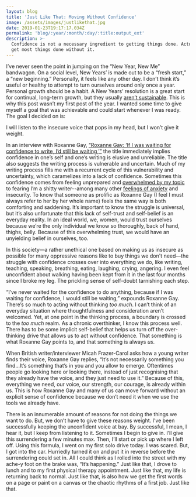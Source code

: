 ```yaml
---
layout: blog
title: 'Just Like That: Moving Without Confidence'
image: /assets/images/justlikethat.jpg
date: 2019-01-23T19:17:17.034Z
permalink: 'blog/:year/:month/:day/:title:output_ext'
description: >-
  Confidence is not a necessary ingredient to getting things done. Actually, we
  get most things done without it. ​
---
```

I’ve never seen the point in jumping on the “New Year, New Me” bandwagon. On a social level, New Years’ is made out to be a “fresh start,” a “new beginning.” Personally, it feels like any other day. I don’t think it’s useful or healthy to attempt to turn ourselves around only once a year. Personal growth should be a habit. A New Years’ resolution is a great start for continual, long-term growth, but they usually [aren’t sustainable](https://www.forbes.com/sites/ashiraprossack1/2018/12/31/goals-not-resolutions/#3973e5fc3879). This is why this post wasn’t my first post of the year. I wanted some time to give myself a goal that was achievable and could start whenever I was ready. The goal I decided on is:

I will listen to the insecure voice that pops in my head, but I won’t give it weight.

In an interview with Roxanne Gay, [“Roxanne Gay: ‘If I was waiting for confidence to write, I’d still be waiting,’”](https://gal-dem.com/roxane-gay/?fbclid=IwAR1yJGl_inr2uPh_wwMvcOYokkjbNe7AyVmi_ZUV-LjR7VWON2odnBlRvF4) the title immediately implies confidence in one’s self and one’s writing is elusive and unreliable. The title also suggests the writing process is vulnerable and uncertain. Much of my writing process fills me with a recurrent cycle of this vulnerability and uncertainty, which caramelizes into a lack of confidence. Sometimes this confidence comes from feeling unprepared and [overwhelmed by my topic](https://www.allysonjeffredo.com/blog/2019/01/06/writing-is-overwhelming-but-it-doesn-t-have-to-be) to fearing I’m a shitty writer--among many other [feelings of anxiety](https://www.allysonjeffredo.com/blog/2018/05/29/anxiety-a-confession) and insecurity. To know that someone as prolific as Roxanne Gay (I feel I must always refer to her by her whole name) feels the same way is both comforting and saddening. It’s important to know the struggle is universal, but it’s also unfortunate that this lack of self-trust and self-belief is an everyday reality. In an ideal world, we, women, would trust ourselves because we’re the only individual we know so thoroughly, back of hand, thighs, belly. Because of this overwhelming trust, we would have an unyielding belief in ourselves, too. 

In this society—a rather unethical one based on making us as insecure as possible for many oppressive reasons like to buy things we don't need—the struggle with confidence crosses over into everything we do, like writing, teaching, speaking, breathing, eating, laughing, crying, angering. I even feel unconfident about walking having been kept from it in the last four months since I broke my leg. The prickling sense of self-doubt tarnishing each step. 

“I’ve never waited for the confidence to do anything, because if I was waiting for confidence, I would still be waiting,” expounds Roxanne Gay. There’s so much to acting without thinking _too much_. I can’t think of an everyday situation where thoughtfulness and consideration aren’t welcomed. Yet, at one point in the thinking process, a boundary is crossed to the _too much_ realm. As a chronic overthinker, I know this process well. There has to be some implicit self-belief that helps us turn off the over-thinking drive that allows us to act without confidence. That something is what Roxanne Gay points to, and that something is always _us_.

When British writer/interviewer Micah Frazer-Carol asks how a young writer finds their voice, Roxanne Gay replies, “It’s not necessarily something you find…It’s something that’s in you and you allow to emerge. Oftentimes people go looking here or looking there, instead of just recognising that they already have the voice, and they just need to use it.” Because of this, everything we need, our voice, our strength, our courage, is already within us. This is how Roxanne Gay and many of us can move forward without an explicit sense of confidence because we don’t need it when we use the tools we already have. 

There is an innumerable amount of reasons for not doing the things we want to do. But, we don’t have to give these reasons weight. I’ve been successfully keeping the unconfident voice at bay. By successful, I mean, I hear it, but I keep from listening to it. Sometimes I begin to give in. I’ll give this surrendering a few minutes max. Then, I’ll start or pick up where I left off. Using this formula, I went on my first solo drive today. I was scared. But, I got into the car. Hurriedly turned it on and put it in reverse before the surrendering could set in. All I could think as I rolled into the street with my ache-y foot on the brake was, “It’s happening.” Just like that, I drove to lunch and to my first physical therapy appointment. Just like that, my life is returning back to normal. Just like that, is also how we get the first words on a page or paint on a canvas or the chaotic rhythms of a first job. Just like that.
